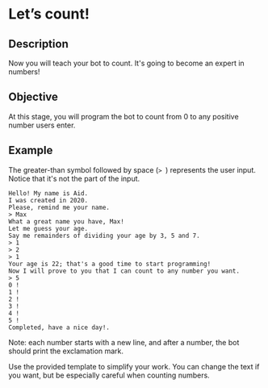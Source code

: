 
# Let’s count! 

## Description
Now you will teach your bot to count. It's going to become an expert in numbers!
## Objective
At this stage, you will program the bot to count from 0 to any positive number users enter.
## Example
The greater-than symbol followed by space (```> ```) represents the user input. Notice that it's not the part of the input.
```
Hello! My name is Aid.
I was created in 2020.
Please, remind me your name.
> Max
What a great name you have, Max!
Let me guess your age.
Say me remainders of dividing your age by 3, 5 and 7.
> 1
> 2
> 1
Your age is 22; that's a good time to start programming!
Now I will prove to you that I can count to any number you want.
> 5
0 !
1 !
2 !
3 !
4 !
5 !
Completed, have a nice day!.
```
Note: each number starts with a new line, and after a number, the bot should print the exclamation mark.

Use the provided template to simplify your work. You can change the text if you want, but be especially careful when counting numbers.
